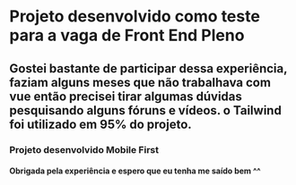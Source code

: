# Projeto desenvolvido como teste para a vaga de Front End Pleno

## Gostei bastante de participar dessa experiência, faziam alguns meses que não trabalhava com vue então precisei tirar algumas dúvidas pesquisando alguns fóruns e vídeos. o Tailwind foi utilizado em 95% do projeto. 

### Projeto desenvolvido Mobile First

#### Obrigada pela experiência e espero que eu tenha me saído bem ^^
